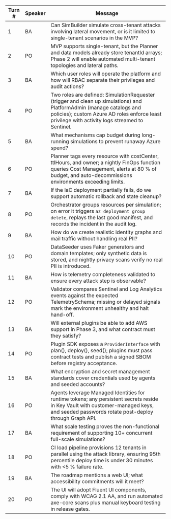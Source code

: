 | Turn # | Speaker | Message |
|-------|---------|---------|
| 1 | BA | Can SimBuilder simulate cross-tenant attacks involving lateral movement, or is it limited to single-tenant scenarios in the MVP? |
| 2 | PO | MVP supports single-tenant, but the Planner and data models already store tenantId arrays; Phase 2 will enable automated multi-tenant topologies and lateral paths. |
| 3 | BA | Which user roles will operate the platform and how will RBAC separate their privileges and audit actions? |
| 4 | PO | Two roles are defined: SimulationRequester (trigger and clean up simulations) and PlatformAdmin (manage catalogs and policies); custom Azure AD roles enforce least privilege with activity logs streamed to Sentinel. |
| 5 | BA | What mechanisms cap budget during long-running simulations to prevent runaway Azure spend? |
| 6 | PO | Planner tags every resource with costCenter, ttlHours, and owner; a nightly FinOps function queries Cost Management, alerts at 80 % of budget, and auto-decommissions environments exceeding limits. |
| 7 | BA | If the IaC deployment partially fails, do we support automatic rollback and state cleanup? |
| 8 | PO | Orchestrator groups resources per simulation; on error it triggers `az deployment group delete`, replays the last good manifest, and records the incident in the audit log. |
| 9 | BA | How do we create realistic identity graphs and mail traffic without handling real PII? |
| 10 | PO | DataSeeder uses Faker generators and domain templates; only synthetic data is stored, and nightly privacy scans verify no real PII is introduced. |
| 11 | BA | How is telemetry completeness validated to ensure every attack step is observable? |
| 12 | PO | Validator compares Sentinel and Log Analytics events against the expected TelemetrySchema; missing or delayed signals mark the environment unhealthy and halt hand-off. |
| 13 | BA | Will external plugins be able to add AWS support in Phase 3, and what contract must they satisfy? |
| 14 | PO | Plugin SDK exposes a `ProviderInterface` with plan(), deploy(), seed(); plugins must pass contract tests and publish a signed SBOM before registry acceptance. |
| 15 | BA | What encryption and secret management standards cover credentials used by agents and seeded accounts? |
| 16 | PO | Agents leverage Managed Identities for runtime tokens; any persistent secrets reside in Key Vault with customer-managed keys, and seeded passwords rotate post-deploy through Graph API. |
| 17 | BA | What scale testing proves the non-functional requirement of supporting 10+ concurrent full-scale simulations? |
| 18 | PO | CI load pipeline provisions 12 tenants in parallel using the attack library, ensuring 95th percentile deploy time is under 30 minutes with <5 % failure rate. |
| 19 | BA | The roadmap mentions a web UI; what accessibility commitments will it meet? |
| 20 | PO | The UI will adopt Fluent UI components, comply with WCAG 2.1 AA, and run automated axe-core scans plus manual keyboard testing in release gates. |